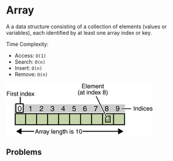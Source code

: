 # Array
A a data structure consisting of a collection of elements (values or variables),
each identified by at least one array index or key.

Time Complexity:
-  Access: `O(1)`
-  Search: `O(n)`
-  Insert: `O(n)`
-  Remove: `O(n)`

[![Click to watch explanation on YouTube](../images/array.gif?raw=true)](https://www.youtube.com/watch?v=OnPP5xDmFv0)

## Problems
